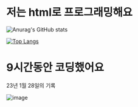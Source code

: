 # 저는 html로 프로그래밍해요


![Anurag's GitHub stats](https://github-readme-stats.vercel.app/api?username=SGH07&show_icons=true)

[![Top Langs](https://github-readme-stats.vercel.app/api/top-langs/?username=anuraghazra&layout=compact)](https://github.com/anuraghazra/github-readme-stats)




# 9시간동안 코딩했어요
23년 1월 28일의 기록


![image](https://user-images.githubusercontent.com/91838114/215267326-7583f169-e49b-430e-bac2-b5dc4b0c304e.png)

